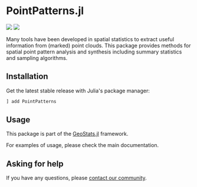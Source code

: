 # PointPatterns.jl

[![][build-img]][build-url] [![][codecov-img]][codecov-url]

Many tools have been developed in spatial statistics to
extract useful information from (marked) point clouds.
This package provides methods for spatial point pattern
analysis and synthesis including summary statistics and
sampling algorithms.

## Installation

Get the latest stable release with Julia's package manager:

```julia
] add PointPatterns
```

## Usage

This package is part of the [GeoStats.jl](https://github.com/JuliaEarth/GeoStats.jl) framework.

For examples of usage, please check the main documentation.

## Asking for help

If you have any questions, please [contact our community](https://juliaearth.github.io/GeoStats.jl/stable/about/community.html).

[build-img]: https://img.shields.io/github/actions/workflow/status/JuliaEarth/PointPatterns.jl/CI.yml?branch=master&style=flat-square
[build-url]: https://github.com/JuliaEarth/PointPatterns.jl/actions

[codecov-img]: https://codecov.io/gh/JuliaEarth/PointPatterns.jl/branch/master/graph/badge.svg
[codecov-url]: https://codecov.io/gh/JuliaEarth/PointPatterns.jl
